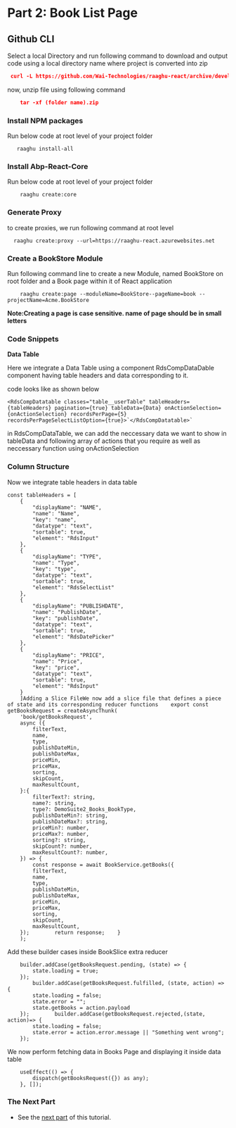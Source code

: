 Part 2: Book List Page
======================

Github CLI
----------

Select a local Directory and run following command to download and output code using a local directory name where project is converted into zip

```json
 curl -L https://github.com/Wai-Technologies/raaghu-react/archive/development-abp.zip --output (folder name).zip
```

now, unzip file using following command

```json
    tar -xf (folder name).zip
```

### Install NPM packages

Run below code at root level of your project folder

```shell
   raaghu install-all
```

### Install Abp-React-Core

Run below code at root level of your project folder

```shell
    raaghu create:core
```

### Generate Proxy

to create proxies, we run following command at root level

```shell
  raaghu create:proxy --url=https://raaghu-react.azurewebsites.net
```

### Create a BookStore Module

Run following command line to create a new Module, named BookStore on root folder and a Book page within it of React application

```shell
    raaghu create:page --moduleName=BookStore--pageName=book --projectName=Acme.BookStore
```

**Note:Creating a page is case sensitive. name of page should be in small letters**

### Code Snippets

**Data Table**

Here we integrate a Data Table using a component RdsCompDataDable component having table headers and data corresponding to it.

code looks like as shown below

    <RdsCompDatatable classes="table__userTable" tableHeaders={tableHeaders} pagination={true} tableData={Data} onActionSelection={onActionSelection} recordsPerPage={5}
    recordsPerPageSelectListOption={true}>`</RdsCompDatatable>`

in RdsCompDataTable, we can add the neccessary data we want to show in tableData and following array of actions that you require as well as neccessary function using onActionSelection

### Column Structure

Now we integrate table headers in data table

```shell
const tableHeaders = [
    {
        "displayName": "NAME",
        "name": "Name",
        "key": "name",
        "datatype": "text",
        "sortable": true,
        "element": "RdsInput"
    },
    {
        "displayName": "TYPE",
        "name": "Type",
        "key": "type",
        "datatype": "text",
        "sortable": true,
        "element": "RdsSelectList"
    },
    {
        "displayName": "PUBLISHDATE",
        "name": "PublishDate",
        "key": "publishDate",
        "datatype": "text",
        "sortable": true,
        "element": "RdsDatePicker"
    },
    {
        "displayName": "PRICE",
        "name": "Price",
        "key": "price",
        "datatype": "text",
        "sortable": true,
        "element": "RdsInput"
    }
    ]Adding a Slice FileWe now add a slice file that defines a piece of state and its corresponding reducer functions    export const getBooksRequest = createAsyncThunk(
    'book/getBooksRequest',
    async ({
        filterText,
        name,
        type,
        publishDateMin,
        publishDateMax,
        priceMin,
        priceMax,
        sorting,
        skipCount,
        maxResultCount,
    }:{
        filterText?: string,
        name?: string,
        type?: DemoSuite2_Books_BookType,
        publishDateMin?: string,
        publishDateMax?: string,
        priceMin?: number,
        priceMax?: number,
        sorting?: string,
        skipCount?: number,
        maxResultCount?: number,
    }) => {
        const response = await BookService.getBooks({
        filterText,
        name,
        type,
        publishDateMin,
        publishDateMax,
        priceMin,
        priceMax,
        sorting,
        skipCount,
        maxResultCount,
    });        return response;    }
    );
```


Add these builder cases inside BookSlice extra reducer

```shell
    builder.addCase(getBooksRequest.pending, (state) => {
        state.loading = true;
    });
        builder.addCase(getBooksRequest.fulfilled, (state, action) => {
        state.loading = false;
        state.error = "";
        state.getBooks = action.payload
    });        builder.addCase(getBooksRequest.rejected,(state, action)=> {
        state.loading = false;
        state.error = action.error.message || "Something went wrong";
    });
```

We now perform fetching data in Books Page and displaying it inside data table

```shell
    useEffect(() => {
        dispatch(getBooksRequest({}) as any);
    }, []);
```

### The Next Part

* See the [next part](Creating-Updating-And-Deleting-Book.md) of this tutorial.
